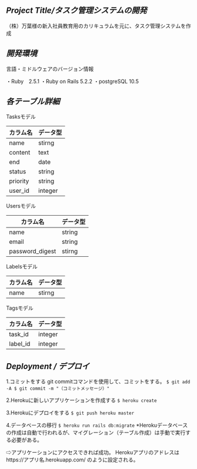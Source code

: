 *Project Title/タスク管理システムの開発*
---
（株）万葉様の新入社員教育用のカリキュラムを元に、タスク管理システムを作成

*開発環境*
---
言語・ミドルウェアのバージョン情報

・Ruby　2.5.1
・Ruby on Rails 5.2.2
・postgreSQL 10.5

*各テーブル詳細*
---
Tasksモデル

|カラム名|データ型|
---|---
|name|stirng|
|content|text|
|end|date|
|status|string|
|priority|string|
|user_id|integer|

Usersモデル

|カラム名|データ型|
---|---
|name|string|
|email|string|
|password_digest|stirng|

Labelsモデル

|カラム名|データ型|
---|---
|name|stirng|

Tagsモデル

|カラム名|データ型|
---|---
|task_id|integer|
|label_id|integer|

*Deployment / デプロイ*
---
1.コミットをする
git commitコマンドを使用して、コミットをする。
`
$ git add -A
$ git commit -m "（コミットメッセージ）"
`

2.Herokuに新しいアプリケーションを作成する
`
$ heroku create
`

3.Herokuにデプロイをする
`
$ git push heroku master
`

4.データベースの移行
`
$ heroku run rails db:migrate
`
*Herokuデータベースの作成は自動で行われるが、マイグレーション（テーブル作成）は手動で実行する必要がある。

⇨アプリケーションにアクセスできれば成功。
Herokuアプリのアドレスはhttps://アプリ名.herokuapp.com/ のように設定される。


